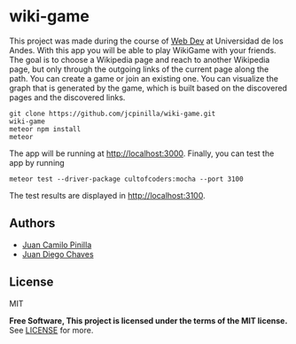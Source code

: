 # wiki-game
This project was made during the course of [Web Dev]( http://johnguerra.co/classes/webDevelopment_spring_2018/) at Universidad de los Andes. With this app you will be able to play WikiGame with your friends. The goal is to choose a Wikipedia page and reach to another Wikipedia page, but only through the outgoing links of the current page along the path. You can create a game or join an existing one. You can visualize the graph that is generated by the game, which is built based on the discovered pages and the discovered links.


```
git clone https://github.com/jcpinilla/wiki-game.git
wiki-game
meteor npm install
meteor
```
The app will be running at [http://localhost:3000](http://localhost:3000). Finally, you can test the app by running

```
meteor test --driver-package cultofcoders:mocha --port 3100
```
The test results are displayed in [http://localhost:3100](http://localhost:3100).


## Authors
  - [Juan Camilo Pinilla](https://github.com/jcpinilla/)
  - [Juan Diego Chaves](https://github.com/jd-chaves)

License
----
MIT

**Free Software, This project is licensed under the terms of the MIT license.**
See [LICENSE](https://raw.githubusercontent.com/jcpinilla/wiki-game/master/LICENSE) for more.

